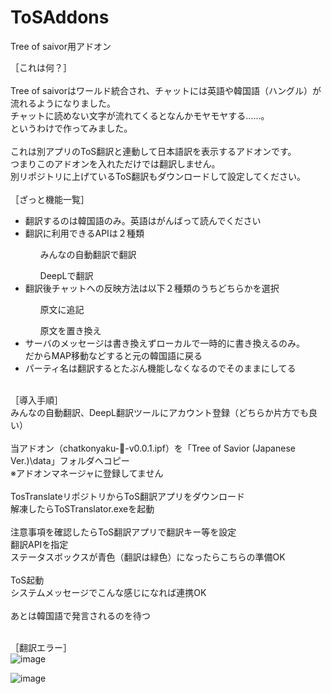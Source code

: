 # ToSAddons
Tree of saivor用アドオン

［これは何？］<br>
<br>
Tree of saivorはワールド統合され、チャットには英語や韓国語（ハングル）が流れるようになりました。<br>
チャットに読めない文字が流れてくるとなんかモヤモヤする……。<br>
というわけで作ってみました。<br>
<br>
これは別アプリのToS翻訳と連動して日本語訳を表示するアドオンです。<br>
つまりこのアドオンを入れただけでは翻訳しません。<br>
別リポジトリに上げているToS翻訳もダウンロードして設定してください。<br>
<br>
［ざっと機能一覧］<br>
<ul>
<li>翻訳するのは韓国語のみ。英語はがんばって読んでください</li>
<li>翻訳に利用できるAPIは２種類</li>
<ul>みんなの自動翻訳で翻訳</ul>
<ul>DeepLで翻訳</ul>
<li>翻訳後チャットへの反映方法は以下２種類のうちどちらかを選択</li>
<ul>原文に追記</ul>
<ul>原文を置き換え</ul>
<li>サーバのメッセージは書き換えずローカルで一時的に書き換えるのみ。<br>だからMAP移動などすると元の韓国語に戻る</li>
<li>パーティ名は翻訳するとたぶん機能しなくなるのでそのままにしてる</li>
</ul>
<br>
［導入手順］<br>
みんなの自動翻訳、DeepL翻訳ツールにアカウント登録（どちらか片方でも良い）<br>
<br>
当アドオン（chatkonyaku-📖-v0.0.1.ipf）を「Tree of Savior (Japanese Ver.)\data」フォルダへコピー<br>
※アドオンマネージャに登録してません<br>
<br>
TosTranslateリポジトリからToS翻訳アプリをダウンロード<br>
解凍したらToSTranslator.exeを起動<br>
<br>
注意事項を確認したらToS翻訳アプリで翻訳キー等を設定<br>
翻訳APIを指定<br>
ステータスボックスが青色（翻訳は緑色）になったらこちらの準備OK<br>
<br>
ToS起動<br>
システムメッセージでこんな感じになれば連携OK<br>
<br>
あとは韓国語で発言されるのを待つ<br>
<br>

［翻訳エラー］<br>
![image](https://github.com/mamao11/ToSAddons/assets/36460192/3ef36763-48c4-412b-bb11-257f5942915c)

![image](https://github.com/mamao11/ToSAddons/assets/36460192/c791f97a-24d6-494d-9104-0f57e0c7b1a8)
